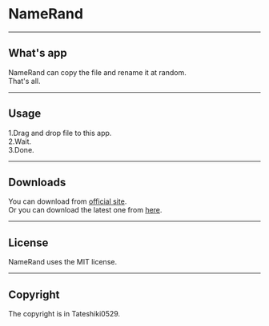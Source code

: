 # NameRand
***
## What's app
NameRand can copy the file and rename it at random.  
That's all.
***
## Usage
1.Drag and drop file to this app.  
2.Wait.  
3.Done.  
***
## Downloads
You can download from [official site][os].  
Or you can download the latest one from [here][lf].  
***
## License
NameRand uses the MIT license.  
***
## Copyright
The copyright is in Tateshiki0529.  

[os]: http://tslab.ml/apps/ "Tateshiki Lab. Filebox"
[lf]: ""
